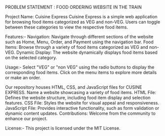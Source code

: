 PROBLEM STATEMENT : FOOD ORDERING WEBSITE IN THE TRAIN

Project Name: Cuisine Express
Cuisine Express is a simple web application for browsing food items categorized as VEG and non-VEG. Users can toggle between these categories to view the respective food items.

Features:-
Navigation: Navigate through different sections of the website such as Home, Menu, Order, and Payment using the navigation bar.
Food Items: Browse through a variety of food items categorized as VEG and non-VEG.
Dynamic Display: The website dynamically displays food items based on the selected category.

Usage:-
Select "VEG" or "non VEG" using the radio buttons to display the corresponding food items.
Click on the menu items to explore more details or make an order.

Our repository houses HTML, CSS, and JavaScript files for CUSINE EXPRESS. Name a website showcasing a variety of food items.
HTML File: Defines the website structure, including food item display and selection features.
CSS File: Styles the website for visual appeal and responsiveness.
JavaScript File: Provides interactive functionality, such as form validation or dynamic content updates.
Contributions: Welcome from the community to enhance our project.

License:-
This project is licensed under the MIT License.



